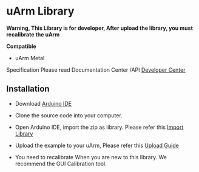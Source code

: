 ﻿# uArm Library

**Warning, This Library is for developer, After upload the library, you must recalibrate the uArm**

**Compatible**

 - uArm Metal

Specification Please read Documentation Center /API
[Developer Center][3]  

## Installation
- Download [Arduino IDE][622f1188]
- Clone the source code into your computer.
- Open Arduino IDE, import the zip as library. Please refer this [Import Library][8cd4af00]
- Upload the example to your uArm, Please refer this [Upload Guide][8f51bc38]
- You need to recalibrate When you are new to this library. We recommend the GUI Calibration tool.

  [8cd4af00]: https://www.arduino.cc/en/Guide/Libraries "Import Library"


  [3]: http://developer.ufactory.cc/quickstart/arduino/
  [622f1188]: https://www.arduino.cc/en/Main/Software "Arduino IDE"
  [8f51bc38]: https://www.arduino.cc/en/Guide/Libraries "Upload Guide"
